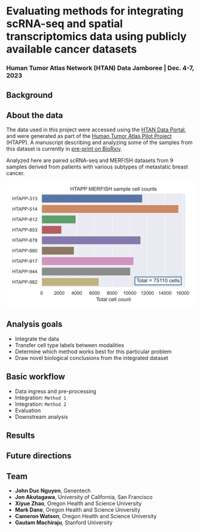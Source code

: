 # Evaluating methods for integrating scRNA-seq and spatial transcriptomics data using publicly available cancer datasets

### Human Tumor Atlas Network (HTAN) Data Jamboree | Dec. 4-7, 2023 

## Background

## About the data 

The data used in this project were accessed using the [HTAN Data Portal](https://humantumoratlas.org/explore), and were generated as part of the [Human Tumor Atlas Pilot Project](https://humantumoratlas.org/hta1) (HTAPP). A manuscript describing and analyzing some of the samples from this dataset is currently in [pre-print on BioRxiv](https://doi.org/10.1101/2023.03.21.533680).

Analyzed here are paired scRNA-seq and MERFISH datasets from 9 samples derived from patients with various subtypes of metastatic breast cancer. 

![plot](./figures/HTAPP_MERFISH_sample_cellcount_barplot.png)

## Analysis goals 

- Integrate the data 
- Transfer cell type labels between modalities 
- Determine which method works best for this particular problem 
- Draw novel biological conclusions from the integrated dataset 

## Basic workflow 

- Data ingress and pre-processing 
- Integration: `Method 1`
- Integration: `Method 2`
- Evaluation
- Downstream analysis

## Results 

## Future directions 

## Team 

- **John Duc Nguyen**, Genentech 
- **Jon Akutagawa**, University of California, San Francisco
- **Xiyue Zhao**, Oregon Health and Science University
- **Mark Dane**, Oregon Health and Science University
- **Cameron Watson**, Oregon Health and Science University
- **Gautam Machiraju**, Stanford University
